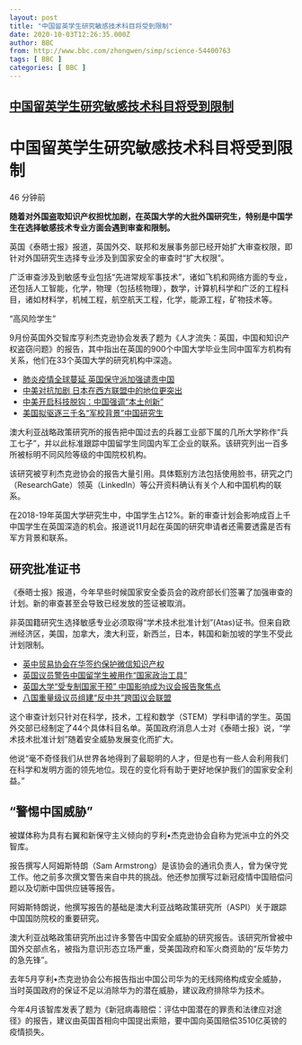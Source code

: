 ```yaml
---
layout: post
title: "中国留英学生研究敏感技术科目将受到限制"
date: 2020-10-03T12:26:35.000Z
author: BBC
from: http://www.bbc.com/zhongwen/simp/science-54400763
tags: [ BBC ]
categories: [ BBC ]
---
```

<!--1601727995000-->
[中国留英学生研究敏感技术科目将受到限制](http://www.bbc.com/zhongwen/simp/science-54400763)
------

<div>
<div class="GridItemConstrainedLarge-sc-12lwanc-4 gVouae"><h1 id="content" tabindex="-1" class="Headline-sc-1kh1qhu-0 StyledHeadline-sc-1ffcmag-0 ewdchk">中国留英学生研究敏感技术科目将受到限制</h1></div><div class="GridItemConstrainedMedium-sc-12lwanc-2 fVauYi StyledTimestamp-uounnc-1 ebSCEt"><time datetime="2020-10-03" class="StyledTimestamp-um718p-0 iENDai">46 分钟前</time></div><div class="GridItemConstrainedLargeNoMargin-sc-12lwanc-5 tOkbK"></div><div class="GridItemConstrainedMedium-sc-12lwanc-2 fVauYi"><p class="Paragraph-k859h4-0 bWtIRA"><b>随着对外国盗取知识产权担忧加剧，在英国大学的大批外国研究生，特别是中国学生在选择敏感技术专业方面会遇到审查和限制。</b></p></div><div class="GridItemConstrainedMedium-sc-12lwanc-2 fVauYi"><p class="Paragraph-k859h4-0 bWtIRA">英国《泰晤士报》报道，英国外交、联邦和发展事务部已经开始扩大审查权限，即针对外国研究生选择专业涉及到国家安全的审查时“扩大权限”。</p></div><div class="GridItemConstrainedMedium-sc-12lwanc-2 fVauYi"><p class="Paragraph-k859h4-0 bWtIRA">广泛审查涉及到敏感专业包括“先进常规军事技术”，诸如飞机和网络方面的专业，还包括人工智能，化学，物理（包括核物理），数学，计算机科学和广泛的工程科目，诸如材料学，机械工程，航空航天工程，化学，能源工程，矿物技术等。</p></div><div class="GridItemConstrainedMedium-sc-12lwanc-2 fVauYi"><p class="Paragraph-k859h4-0 bWtIRA">“高风险学生”</p></div><section aria-label="广告 2" aria-hidden="true" role="region" data-e2e="advertisement" class="AdContainer-sc-8mk8fx-0 itFDSt MpuContainer-uounnc-0 koWnML"><div id="dotcom-mpu" class="dotcom-ad"></div></section><div class="GridItemConstrainedMedium-sc-12lwanc-2 fVauYi"><p class="Paragraph-k859h4-0 bWtIRA">9月份英国外交智库亨利杰克逊协会发表了题为《人才流失：英国，中国和知识产权盗窃问题》的报告，其中指出在英国的900个中国大学毕业生同中国军方机构有关系，他们在33个英国大学的研究机构中深造。</p></div><div class="GridItemConstrainedMedium-sc-12lwanc-2 fVauYi"><div class="Wrapper-e2169q-0 kopXQT"><ul dir="ltr" role="list" class="BulletedList-sc-13z0d8v-0 biIiLh"><li role="listitem" class="BulletedListItem-sc-13z0d8v-1 kHsWph"><a href="https://www.bbc.com/zhongwen/simp/uk-52205079" class="InlineLink-hkwpaz-0 idscKS">肺炎疫情全球蔓延 英国保守派加强谴责中国</a></li><li role="listitem" class="BulletedListItem-sc-13z0d8v-1 kHsWph"><a href="https://www.bbc.com/zhongwen/simp/world-53603410" class="InlineLink-hkwpaz-0 idscKS">中美对抗加剧 日本在西方联盟中的地位更突出</a></li><li role="listitem" class="BulletedListItem-sc-13z0d8v-1 kHsWph"><a href="https://www.bbc.com/zhongwen/simp/chinese-news-53925424" class="InlineLink-hkwpaz-0 idscKS">中美开启科技脱钩：中国强调“本土创新”</a></li><li role="listitem" class="BulletedListItem-sc-13z0d8v-1 kHsWph"><a href="https://www.bbc.com/zhongwen/simp/world-52843816" class="InlineLink-hkwpaz-0 idscKS">美国拟驱逐三千名“军校背景”中国研究生</a></li></ul></div></div><div class="GridItemConstrainedMedium-sc-12lwanc-2 fVauYi"><p class="Paragraph-k859h4-0 bWtIRA">澳大利亚战略政策研究所的报告把中国过去的兵器工业部下属的几所大学称作“兵工七子”，并以此标准跟踪中国留学生同国内军工企业的联系。该研究列出一百多所被标明不同风险等级的中国院校机构。</p></div><div class="GridItemConstrainedMedium-sc-12lwanc-2 fVauYi"><p class="Paragraph-k859h4-0 bWtIRA">该研究被亨利杰克逊协会的报告大量引用。具体甄别方法包括使用脸书，研究之门（ResearchGate）领英（LinkedIn）等公开资料确认有关个人和中国机构的联系。</p></div><div class="GridItemConstrainedMedium-sc-12lwanc-2 fVauYi"><p class="Paragraph-k859h4-0 bWtIRA">在2018-19年英国大学研究生中，中国学生占12%。新的审查计划会影响成百上千中国学生在英国深造的机会。报道说11月起在英国的研究申请者还需要透露是否有军方背景和联系。</p></div><div class="GridItemConstrainedMedium-sc-12lwanc-2 fVauYi"><h2 id="研究批准证书" tabindex="-1" class="SubHeading-sc-1kh1qhu-1 iZDonF">研究批准证书</h2></div><div class="GridItemConstrainedMedium-sc-12lwanc-2 fVauYi"><p class="Paragraph-k859h4-0 bWtIRA">《泰晤士报》报道，今年早些时候国家安全委员会的政府部长们签署了加强审查的计划。新的审查甚至会导致已经发放的签证被取消。</p></div><div class="GridItemConstrainedLargeNoMargin-sc-12lwanc-5 tOkbK"></div><div class="GridItemConstrainedMedium-sc-12lwanc-2 fVauYi"><p class="Paragraph-k859h4-0 bWtIRA">非英国籍研究生选择敏感专业必须取得“学术技术批准计划”(Atas)证书。但来自欧洲经济区，美国，加拿大，澳大利亚，新西兰，日本，韩国和新加坡的学生不受此计划限制。</p></div><div class="GridItemConstrainedMedium-sc-12lwanc-2 fVauYi"><div class="Wrapper-e2169q-0 kopXQT"><ul dir="ltr" role="list" class="BulletedList-sc-13z0d8v-0 biIiLh"><li role="listitem" class="BulletedListItem-sc-13z0d8v-1 kHsWph"><a href="https://www.bbc.com/zhongwen/simp/world/2016/08/160823_cbbc_tencent_weixin_ip" class="InlineLink-hkwpaz-0 idscKS">英中贸易协会在华签约保护微信知识产权</a></li><li role="listitem" class="BulletedListItem-sc-13z0d8v-1 kHsWph"><a href="https://www.bbc.com/zhongwen/simp/uk-52956836" class="InlineLink-hkwpaz-0 idscKS">英国议员警告中国留学生被用作“国家政治工具”</a></li><li role="listitem" class="BulletedListItem-sc-13z0d8v-1 kHsWph"><a href="https://www.bbc.com/zhongwen/simp/uk-50313393" class="InlineLink-hkwpaz-0 idscKS">英国大学“受专制国家干预” 中国影响成为议会报告聚焦点</a></li><li role="listitem" class="BulletedListItem-sc-13z0d8v-1 kHsWph"><a href="https://www.bbc.com/zhongwen/simp/world-52940083" class="InlineLink-hkwpaz-0 idscKS">八国重量级议员组建“反中共”跨国议会联盟</a></li></ul></div></div><div class="GridItemConstrainedMedium-sc-12lwanc-2 fVauYi"><p class="Paragraph-k859h4-0 bWtIRA">这个审查计划只针对在科学，技术，工程和数学（STEM）学科申请的学生。英国外交部已经制定了44个具体科目名单。英国政府消息人士对《泰晤士报》说，“学术技术批准计划”随着安全威胁发展变化而扩大。</p></div><div class="GridItemConstrainedMedium-sc-12lwanc-2 fVauYi"><p class="Paragraph-k859h4-0 bWtIRA">他说“毫不奇怪我们从世界各地得到了最聪明的人才，但是也有一些人会利用我们在科学和发明方面的领先地位。现在的变化将有助于更好地保护我们的国家安全利益。”</p></div><div class="GridItemConstrainedMedium-sc-12lwanc-2 fVauYi"><h2 id="警惕中国威胁" tabindex="-1" class="SubHeading-sc-1kh1qhu-1 iZDonF">“警惕中国威胁”</h2></div><div class="GridItemConstrainedMedium-sc-12lwanc-2 fVauYi"><p class="Paragraph-k859h4-0 bWtIRA">被媒体称为具有右翼和新保守主义倾向的亨利•杰克逊协会自称为党派中立的外交智库。</p></div><div class="GridItemConstrainedMedium-sc-12lwanc-2 fVauYi"><p class="Paragraph-k859h4-0 bWtIRA">报告撰写人阿姆斯特朗（Sam Armstrong）是该协会的通讯负责人，曾为保守党工作。他之前多次撰文警告来自中共的挑战。他还参加撰写过新冠疫情中国赔偿问题以及切断中国供应链等报告。</p></div><div class="GridItemConstrainedMedium-sc-12lwanc-2 fVauYi"><p class="Paragraph-k859h4-0 bWtIRA">阿姆斯特朗说，他撰写报告的基础是澳大利亚战略政策研究所（ASPI）关于跟踪中国国防院校的重要研究。</p></div><div class="GridItemConstrainedMedium-sc-12lwanc-2 fVauYi"><p class="Paragraph-k859h4-0 bWtIRA">澳大利亚战略政策研究所出过许多警告中国安全威胁的研究报告。该研究所曾被中国外交部点名，被指为意识形态立场严重，受美国政府和军火商资助的“反华势力的急先锋”。</p></div><div class="GridItemConstrainedMedium-sc-12lwanc-2 fVauYi"><p class="Paragraph-k859h4-0 bWtIRA">去年5月亨利•杰克逊协会公布报告指出中国公司华为的无线网络构成安全威胁，当时英国政府的保证不足以消除华为的潜在威胁，建议政府排除华为技术。</p></div><div class="GridItemConstrainedMedium-sc-12lwanc-2 fVauYi"><p class="Paragraph-k859h4-0 bWtIRA">今年4月该智库发表了题为《新冠病毒赔偿：评估中国潜在的罪责和法律应对途径》的报告，建议由英国首相向中国提出索赔，要中国向英国赔偿3510亿英镑的疫情损失。</p></div>
</div>

